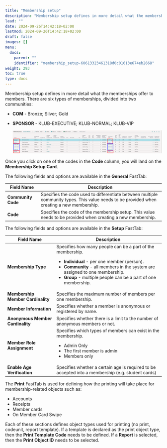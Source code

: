 ```yaml
---
title: "Membership setup"
description: "Membership setup defines in more detail what the memberships offer to members."
lead: ""
date: 2024-09-26T14:42:18+02:00
lastmod: 2024-09-26T14:42:18+02:00
draft: false
images: []
menu:
  docs:
    parent: ""
    identifier: "membership_setup-60613323461318d0c01613e674eb2668"
weight: 293
toc: true
type: docs
---
```


Membership setup defines in more detail what the memberships offer to members. There are six types of memberships, divided into two communities:

- **COM** - Bronze; Silver; Gold
- **SPONSOR** - KLUB-EXECUTIVE; KLUB-NORMAL; KLUB-VIP

  ![membership_setup_1](Images/membership_setup_1.PNG)

Once you click on one of the codes in the **Code** column, you will land on the **Membership Setup Card**.

The following fields and options are available in the **General** FastTab:

| Field Name     | Description |
| ----------- | ----------- |
| **Community Code** | Specifies the code used to differentiate between multiple community types. This value needs to be provided when creating a new membership. |
| **Code** | Specifies the code of the membership setup. This value needs to be provided when creating a new membership. |

The following fields and options are available in the **Setup** FastTab:

| Field Name     | Description |
| ----------- | ----------- |
| **Membership Type** | Specifies how many people can be a part of the membership. </br> <ul> <li>**Individual** - per one member (person). </li> <li>**Community** - all members in the system are assigned to one membership. </li> <li>**Group** - multiple people can be a part of one membership. </li> </ul> | 
| **Membership Member Cardinality** | Specifies the maximum number of members per one membership. |
| **Member Information** | Specifies whether a member is anonymous or registered by name. |
| **Anonymous Member Cardinality** | Specifies whether there is a limit to the number of anonymous members or not. | 
| **Member Role Assignment** | Specifies which types of members can exist in the membership. </br> <ul> <li>Admin Only</li> <li>The first member is admin</li><li>Members only</li> </ul> |
| **Enable Age Verification** | Specifies whether a certain age is required to be accepted into a membership (e.g. student cards) |

The **Print** FastTab is used for defining how the printing will take place for membership-related objects such as:

- Accounts
- Receipts
- Member cards
- On Member Card Swipe

Each of these sections defines object types used for printing (no print, codeunit, report template). If a template is declared as the print object type, then the **Print Template Code** needs to be defined. If a **Report** is selected, then the **Print Object ID** needs to be selected. 

